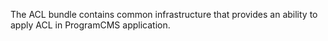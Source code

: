 The ACL bundle contains common infrastructure that provides an ability to apply ACL in ProgramCMS application.
